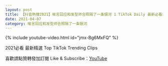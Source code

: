```yaml
---
layout: post
title: 【抖音熱搜2021】喻言回应和发型师合照隔了一条银河 1 TikTok Daily 最新必看精選合集2021 04 07
date: 2021-04-07
category: 喻言回应和发型师合照隔了一条银河
---
```


{% include youtube-video.html id="jmx-Bg6MxFQ" %}

2021必看 最新精選 Top TikTok Trending Clips

喜歡請點贊轉發加訂閱 Like & Subscribe：[YouTube](https://www.youtube.com/channel/UCAoR7VcanIPd04uEq_GIylA/videos)

